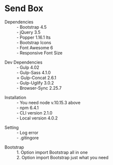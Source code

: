 <h1>Send Box</h1>

<dl>
  <dt>Dependencies</dt>
  <dd> - Bootstrap 4.5</dd>
  <dd> - jQuery 3.5</dd>
  <dd> - Popper 1.16.1 lts</dd>
  <dd> - Bootstrap Icons</dd>
  <dd> - Font Awesome 6</dd>
  <dd> - Responsive Font Size<dd>
</dl>

<dl>
  <dt>Dev Dependencies</dt>
  <dd> - Gulp 4.02<dd>
  <dd> - Gulp-Sass 4.1.0<dd>
  <dd> = Gulp-Concat 2.6.1</dd>
  <dd> - Gulp-Uglify 3.0.2</dd>
  <dd> - Browser-Sync 2.25.7<dd>
</dl>

<dl>
  <dt>Installation</dt>
  <dd> - You need node v.10.15.3 above</dd>
  <dd> - npm 6.4.1<dt>
  <dd> - CLI version 2.1.0</dd>
  <dd> - Local version 4.0.2</dd>
</dl>

<dl>
  <dt>Setting</dt>
  <dd> - Log error</dd>
  <dd> - .gitingore</dd>
</dl>

<dl>
  <dt>Bootstrap</dt>
  <dd> 1. Option import Bootstrap all in one</dd>
  <dd> 2. Option import Bootstrap just what you need<dd>
</dl>
